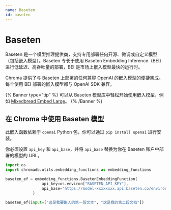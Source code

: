 ```yaml
---
name: Baseten
id: baseten
---
```


# Baseten

Baseten 是一个模型推理提供商，支持专用部署任何开源、微调或自定义模型（包括嵌入模型）。Baseten 专长于使用 Baseten Embedding Inference（BEI）进行低延迟、高吞吐量的部署，BEI 是市场上嵌入模型最快的运行时。

Chroma 提供了与 Baseten 上部署的任何兼容 OpenAI 的嵌入模型的便捷集成。每个使用 BEI 部署的嵌入模型都与 OpenAI SDK 兼容。

{% Banner type="tip" %}
可以从 Baseten 模型库中轻松开始使用嵌入模型，例如 [Mixedbread Embed Large](https://www.baseten.co/library/mixedbread-embed-large-v1/)。
{% /Banner %}

## 在 Chroma 中使用 Baseten 模型

此嵌入函数依赖于 `openai` Python 包，你可以通过 `pip install openai` 进行安装。

你必须设置 `api_key` 和 `api_base`，并将 `api_base` 替换为你在 Baseten 账户中部署的模型的 URL。

```python
import os
import chromadb.utils.embedding_functions as embedding_functions

baseten_ef = embedding_functions.BasetenEmbeddingFunction(
                api_key=os.environ["BASETEN_API_KEY"],
                api_base="https://model-xxxxxxxx.api.baseten.co/environments/production/sync/v1",
            )

baseten_ef(input=["这是我要嵌入的第一段文本", "这是我的第二段文档"])
```
